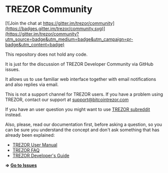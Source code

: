 # TREZOR Community

[![Join the chat at https://gitter.im/trezor/community](https://badges.gitter.im/trezor/community.svg)](https://gitter.im/trezor/community?utm_source=badge&utm_medium=badge&utm_campaign=pr-badge&utm_content=badge)

This repository does not hold any code.

It is just for the discussion of TREZOR Developer Community via GitHub issues.

It allows us to use familiar web interface together with email notifications and also replies via email.

This is not a support channel for TREZOR users. If you have a problem using TREZOR, contact our support at support@bitcointrezor.com

If you have an user question you might want to use [TREZOR subreddit](https://www.reddit.com/r/TREZOR) instead.

Also, please, read our documentation first, before asking a question, so you can be sure you understand the concept and don't ask something that has already been explained:

* [TREZOR User Manual](https://doc.satoshilabs.com/trezor-user/)
* [TREZOR FAQ](https://doc.satoshilabs.com/trezor-faq/)
* [TREZOR Developer's Guide](https://doc.satoshilabs.com/trezor-tech/)

**⇒ [Go to Issues](https://github.com/trezor/community/issues)**
